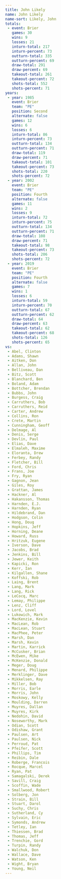 ```yaml
---
title: John Likely
name: John Likely
name-sort: Likely, John
totals:
 - event: Brier
   games: 30
   wins: 9
   losses: 21
   inturn-total: 217
   inturn-percent: 73
   outturn-total: 335
   outturn-percent: 69
   draw-total: 291
   draw-percent: 69
   takeout-total: 261
   takeout-percent: 72
   shots-total: 552
   shots-percent: 71
years:
 - year: 1985
   event: Brier
   team: "PE"
   position: Second
   alternate: false
   games: 12
   wins: 6
   losses: 6
   inturn-total: 86
   inturn-percent: 73
   outturn-total: 134
   outturn-percent: 71
   draw-total: 119
   draw-percent: 71
   takeout-total: 101
   takeout-percent: 73
   shots-total: 220
   shots-percent: 72
 - year: 2002
   event: Brier
   team: "PE"
   position: Fourth
   alternate: false
   games: 11
   wins: 2
   losses: 9
   inturn-total: 72
   inturn-percent: 75
   outturn-total: 134
   outturn-percent: 71
   draw-total: 108
   draw-percent: 71
   takeout-total: 98
   takeout-percent: 73
   shots-total: 206
   shots-percent: 72
 - year: 2019
   event: Brier
   team: "PE"
   position: Fourth
   alternate: false
   games: 7
   wins: 1
   losses: 6
   inturn-total: 59
   inturn-percent: 70
   outturn-total: 67
   outturn-percent: 62
   draw-total: 64
   draw-percent: 63
   takeout-total: 62
   takeout-percent: 68
   shots-total: 126
   shots-percent: 65
vs:
 - Abel, Clinton
 - Adams, Shawn
 - Aitken, Don
 - Allan, John
 - Belliveau, Dan
 - Bitz, Scott
 - Blanchard, Ben
 - Boland, Adam
 - Bottcher, Brendan
 - Bubbs, John
 - Burgess, Craig
 - Carruthers, Bob
 - Carruthers, Reid
 - Carter, Andrew
 - Collins, Ron
 - Crete, Martin
 - Cunningham, Geoff
 - Delmage, Al
 - Denis, Serge
 - Devlin, Paul
 - Elias, Dave
 - Elmaleh, Maxime
 - Eloranta, Drew
 - Ferbey, Randy
 - Fletcher, Bill
 - Ford, Chris
 - Frans, Joe
 - Fry, Ryan
 - Gagnon, Jean
 - Giles, Roy
 - Grattan, James
 - Hackner, Al
 - Hakansson, Thomas
 - Harnden, E.J.
 - Harnden, Ryan
 - Hildebrand, Dan
 - Hodgson, Colin
 - Hong, Doug
 - Hopkins, Jeff
 - Horning, Deane
 - Howard, Russ
 - Hritzuk, Eugene
 - Iverson, Dave
 - Jacobs, Brad
 - Jenkins, Bill
 - Jewer, Keith
 - Kapicki, Ron
 - Kerr, Ian
 - Kilgallen, Shane
 - Koffski, Rob
 - Laing, Brent
 - Lang, Mark
 - Lang, Rick
 - LeCocq, Marc
 - Lemay, Philippe
 - Lenz, Cliff
 - Lord, Lovel
 - Lukowich, Mark
 - MacKenzie, Kevin
 - MacLean, Rob
 - MacLean, Stuart
 - MacPhee, Peter
 - Marsh, Dan
 - Marsh, Kevin
 - Martin, Karrick
 - McCusker, Brian
 - McEwen, Mike
 - McKenzie, Donald
 - Meger, Doug
 - Menard, Philippe
 - Merklinger, Dave
 - Mikkelsen, Ray
 - Miller, Bob
 - Morris, Earle
 - Morris, John
 - Moskowy, Kelly
 - Moulding, Darren
 - Muyres, Dallan
 - Muyres, Kirk
 - Nedohin, David
 - Noseworthy, Mark
 - Odian, Scott
 - Odishaw, Grant
 - Paulsen, Art
 - Paulsen, Nick
 - Perroud, Pat
 - Pfeifer, Scott
 - Phillips, Tim
 - Reibin, Dale
 - Roberge, Francois
 - Rocque, Marcel
 - Ryan, Pat
 - Samagalski, Derek
 - Savill, Craig
 - Scoffin, Wade
 - Smallwood, Robert
 - Solberg, Jon
 - Strain, Bill
 - Stuart, Darol
 - Suchy, Chris
 - Sutherland, Cy
 - Sylvain, Eric
 - Symonds, Andrew
 - Tetley, Ian
 - Thiessen, Brad
 - Thomas, Jeff
 - Trenchie, Gord
 - Turpin, Randy
 - Walchuk, Don
 - Wallace, Dave
 - Watson, Ken
 - Wight, Bryan
 - Young, Neil
---
```

